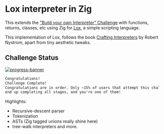 # Lox interpreter in Zig

This extends the ["Build your own Interpreter"
Challenge](https://app.codecrafters.io/courses/interpreter/overview) with
functions, returns, classes, etc using Zig for
[Lox](https://craftinginterpreters.com/the-lox-language.html), a simple
scripting language.

This implementation of Lox, follows the book [Crafting
Interpreters](https://craftinginterpreters.com/) by Robert Nystrom, apart from
tiny aesthetic tweaks.

## Challenge Status

<detail>

[![progress-banner](https://backend.codecrafters.io/progress/interpreter/22d0aedc-438f-4a1e-a88c-5736eb7b71db)](https://app.codecrafters.io/users/codecrafters-bot?r=2qF)

```markdown
Congratulations!
Challenge Complete!
Congratulations are in order. Only ~15% of users that attempt this challenge
end up completing all stages, and you're one of them!
```

</detail>

Highlights:

- Recursive-descent parser
- Tokenization
- ASTs (Zig tagged unions really shine here)
- tree-walk interpreters and more.
